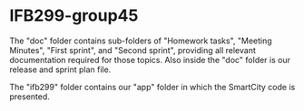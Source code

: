 # IFB299-group45

The "doc" folder contains sub-folders of "Homework tasks", "Meeting Minutes", "First sprint", and "Second sprint", providing all relevant documentation required for those topics. Also inside the "doc" folder is our release and sprint plan file. 

The "ifb299" folder contains our "app" folder in which the SmartCity code is presented.



